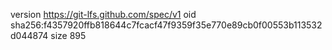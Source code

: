 version https://git-lfs.github.com/spec/v1
oid sha256:f4357920ffb818644c7fcacf47f9359f35e770e89cb0f00553b113532d044874
size 895
